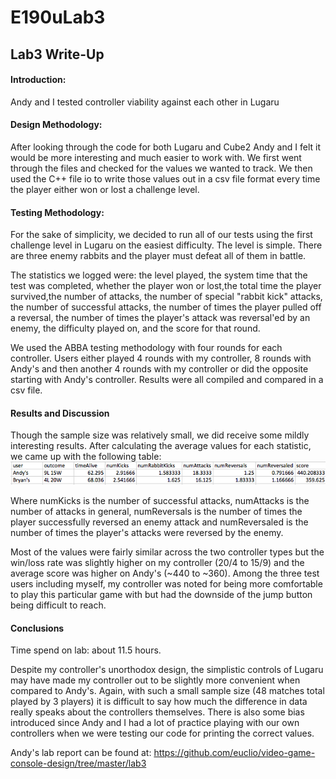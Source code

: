 # E190uLab3
## Lab3 Write-Up
#### Introduction:
Andy and I tested controller viability against each other in Lugaru

#### Design Methodology:
After looking through the code for both Lugaru and Cube2 Andy and I felt it would be more interesting and much easier to work with.  We first went through the files and checked for the values we wanted to track. We then used the C++ file io to write those values out in a csv file format every time the player either won or lost a challenge level.



#### Testing Methodology:
For the sake of simplicity, we decided to run all of our tests using the first challenge level in Lugaru on the easiest difficulty.  The level is simple.  There are three enemy rabbits and the player must defeat all of them in battle.  

The statistics we logged were: the level played, the system time that the test was completed, whether the player won or lost,the total time the player survived,the number of attacks, the number of special "rabbit kick" attacks, the number of successful attacks, the number of times the player pulled off a reversal, the number of times the player's attack was reversal'ed by an enemy, the difficulty played on, and the score for that round.  

We used the ABBA testing methodology with four rounds for each controller.  Users either played 4 rounds with my controller, 8 rounds with Andy's and then another 4 rounds with my controller or did the opposite starting with Andy's controller.  Results were all compiled and compared in a csv file.

#### Results and Discussion
Though the sample size was relatively small, we did receive some mildly interesting results.  After calculating the average values for each statistic, we came up with the following table:
![alt text](https://github.com/ajinomoto124/E190uLab3/blob/master/Stats.png)

Where numKicks is the number of successful attacks, numAttacks is the number of attacks in general, numReversals is the number of times the player successfully reversed an enemy attack and numReversaled is the number of times the player's attacks were reversed by the enemy.  

Most of the values were fairly similar across the two controller types but the win/loss rate was slightly higher on my controller (20/4 to 15/9) and the average score was higher on Andy's (~440 to ~360).  Among the three test users including myself, my controller was noted for being more comfortable to play this particular game with but had the downside of the jump button being difficult to reach. 

#### Conclusions
Time spend on lab: about 11.5 hours.

Despite my controller's unorthodox design, the simplistic controls of Lugaru may have made my controller out to be slightly more convenient when compared to Andy's.  Again, with such a small sample size (48 matches total played by 3 players) it is difficult to say how much the difference in data really speaks about the controllers themselves.  There is also some bias introduced since Andy and I had a lot of practice playing with our own controllers when we were testing our code for printing the correct values.

Andy's lab report can be found at: https://github.com/euclio/video-game-console-design/tree/master/lab3
